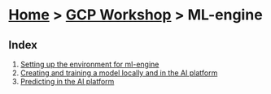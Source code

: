 [Home](../../) > [GCP Workshop](../) > ML-engine
================================

Index
-----
1. [Setting up the environment for ml-engine](setup)
1. [Creating and training a model locally and in the AI platform](model)
1. [Predicting in the AI platform](predicting)

